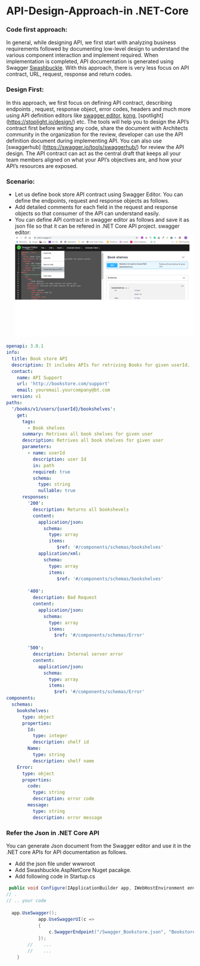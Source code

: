 # API-Design-Approach-in .NET-Core

### Code first approach:
In general, while designing API, we first start with analyzing business requirements followed by documenting low-level design to understand the various component interaction and implement required. When implementation is completed, API documentation is generated using Swagger [Swashbuckle](https://docs.microsoft.com/en-us/aspnet/core/tutorials/getting-started-with-swashbuckle?view=aspnetcore-3.1&tabs=visual-studio). With this approach, there is very less focus on API contract, URL, request, response and return codes.

### Design First:
In this approach, we first focus on defining API contract, describing endpoints , request, response object, error codes, headers and much more using API definition editors like [swagger editor](https://editor.swagger.io/), [kong](https://konghq.com/), [spotlight] (https://stoplight.io/design/) etc.
<Enter>
The tools will help you to design the API’s contract first before writing any code, share the document with Architects community in the organization for the review, developer can use the API definition document during implementing API. You can also use [swaggerhub] (https://swagger.io/tools/swaggerhub/) for review the API design.
The API contract can act as the central draft that keeps all your team members aligned on what your API’s objectives are, and how your API’s resources are exposed.

### Scenario:
- Let us define book store API contract using Swagger Editor. You can define the endpoints, request and response objects as follows.<Enter>
- Add detailed comments for each field in the request and response objects so that consumer of the API can understand easily.
  <Enter>
- You can define API contract in swagger editor as follows and save it as json file so that it can be refered in .NET Core API project.
   swagger editor: 
![alt text](https://github.com/srikarG81/API-Design-Approach-in-.NET-Core/blob/master/Swagger%20Editor.png "API contract")
 
``` YAML
openapi: 3.0.1
info:
  title: Book store API
  description: It includes APIs for retriving Books for given userId.
  contact:
    name: API Support
    url: 'http://bookstore.com/support'
    email: youremail.yourcompany@bt.com
  version: v1
paths:
  '/books/v1/users/{userId}/bookshelves':
    get:
      tags:
        - Book shelves
      summary: Retrives all book shelves for given user
      description: Retrives all book shelves for given user
      parameters:
        - name: userId
          description: user Id
          in: path
          required: true
          schema:
            type: string
            nullable: true
      responses:
        '200':
          description: Returns all bookshevels
          content:
            application/json:
              schema:
                type: array
                items:
                   $ref: '#/components/schemas/bookshelves'
            application/xml:
              schema:
                type: array
                items:
                   $ref: '#/components/schemas/bookshelves'
                
        '400':
          description: Bad Request
          content:
            application/json:
              schema:
                type: array
                items:
                  $ref: '#/components/schemas/Error'
            
        '500':
          description: Internal server error
          content:
            application/json:
              schema:
                type: array
                items:
                  $ref: '#/components/schemas/Error'
components:
  schemas:
    bookshelves:
      type: object
      properties:
        Id:
          type: integer
          description: shelf id
        Name:   
          type: string
          description: shelf name
    Error:
      type: object
      properties:
        code:
          type: string
          description: error code
        message:
          type: string
          description: error message


```
### Refer the Json in .NET Core API
You can generate Json document from the Swagger editor and use it in the .NET core APIs for API documentation as follows.
- Add the json file under wwwroot
- Add Swashbuckle.AspNetCore Nuget pacakge.
- Add following code in Startup.cs 
```C#
 public void Configure(IApplicationBuilder app, IWebHostEnvironment env){
// .
// .. your code
 
  app.UseSwagger();
            app.UseSwaggerUI(c =>
            {
                c.SwaggerEndpoint("/Swagger_Bookstore.json", "Bookstore API");
            });
        //    ...
        //    ...
    }
````




